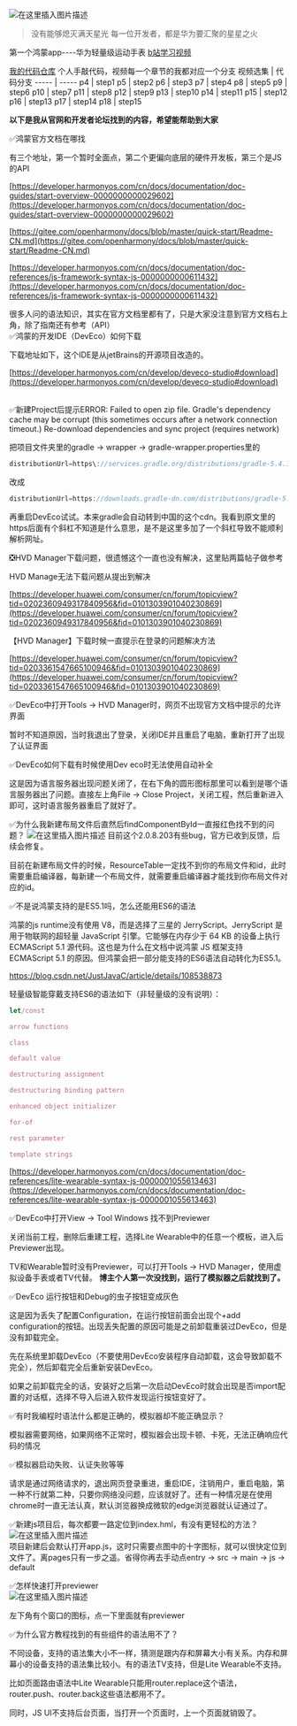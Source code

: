 ![在这里插入图片描述](https://cdn.jsdelivr.net/gh/liuchenyang0515/harmony_JS_Demo_breathe@1/read_png/p1.png)
> 没有能够熄灭满天星光
> 每一位开发者，都是华为要汇聚的星星之火

第一个鸿蒙app----华为轻量级运动手表
[b站学习视频](https://www.bilibili.com/video/BV1hv411179b)

[我的代码仓库](https://github.com/liuchenyang0515/harmony_JS_Demo_breathe)
个人手敲代码，视频每一个章节的我都对应一个分支
视频选集 | 代码分支
----- | -----
p4 | step1
p5 | step2
p6 | step3
p7 | step4
p8 | step5
p9 | step6
p10 | step7
p11 | step8
p12 | step9
p13 | step10
p14 | step11
p15 | step12
p16 | step13
p17 | step14
p18 | step15


**以下是我从官网和开发者论坛找到的内容，希望能帮助到大家**

✅鸿蒙官方文档在哪找

有三个地址，第一个暂时全面点，第二个更偏向底层的硬件开发板，第三个是JS的API

[https://developer.harmonyos.com/cn/docs/documentation/doc-guides/start-overview-0000000000029602](https://developer.harmonyos.com/cn/docs/documentation/doc-guides/start-overview-0000000000029602)

[https://gitee.com/openharmony/docs/blob/master/quick-start/Readme-CN.md](https://gitee.com/openharmony/docs/blob/master/quick-start/Readme-CN.md)

[https://developer.harmonyos.com/cn/docs/documentation/doc-references/js-framework-syntax-js-0000000000611432](https://developer.harmonyos.com/cn/docs/documentation/doc-references/js-framework-syntax-js-0000000000611432)

很多人问的语法知识，其实在官方文档里都有了，只是大家没注意到官方文档右上角，除了指南还有参考（API）
<br>
✅鸿蒙的开发IDE（DevEco）如何下载

下载地址如下，这个IDE是从jetBrains的开源项目改造的。

[https://developer.harmonyos.com/cn/develop/deveco-studio#download](https://developer.harmonyos.com/cn/develop/deveco-studio#download)

<br>
✅新建Project后提示ERROR: Failed to open zip file. Gradle's dependency cache may be corrupt (this sometimes occurs after a network connection timeout.) Re-download dependencies and sync project (requires network)

把项目文件夹里的gradle -> wrapper -> gradle-wrapper.properties里的
```javascript
distributionUrl=https\://services.gradle.org/distributions/gradle-5.4.1-all.zip
```
改成
```javascript
distributionUrl=https://downloads.gradle-dn.com/distributions/gradle-5.4.1-all.zip
```
再重启DevEco试试。本来gradle会自动转到中国的这个cdn。我看到原文里的https后面有个斜杠不知道是什么意思，是不是这里多加了一个斜杠导致不能顺利解析网址。

❎HVD Manager下载问题，很遗憾这个一直也没有解决，这里贴两篇帖子做参考

HVD Manage无法下载问题从提出到解决

[https://developer.huawei.com/consumer/cn/forum/topicview?tid=0202360949317840956&fid=0101303901040230869](https://developer.huawei.com/consumer/cn/forum/topicview?tid=0202360949317840956&fid=0101303901040230869)

【HVD Manager】下载时候一直提示在登录的问题解决方法

[https://developer.huawei.com/consumer/cn/forum/topicview?tid=0203361547665100946&fid=0101303901040230869](https://developer.huawei.com/consumer/cn/forum/topicview?tid=0203361547665100946&fid=0101303901040230869)

✅DevEco中打开Tools -> HVD Manager时，网页不出现官方文档中提示的允许界面

暂时不知道原因，当时我退出了登录，关闭IDE并且重启了电脑，重新打开了出现了认证界面

✅DevEco如何下载有时候使用Dev eco时无法使用自动补全

这是因为语言服务器出现问题关闭了，在右下角的圆形图标那里可以看到是哪个语言服务器出了问题。直接左上角File -> Close Project，关闭工程，然后重新进入即可，这时语言服务器重启了就好了。

✅为什么我新建布局文件后直然后findComponentById一直报红色找不到的问题？
![在这里插入图片描述](https://cdn.jsdelivr.net/gh/liuchenyang0515/harmony_JS_Demo_breathe@1/read_png/p2.png)
目前这个2.0.8.203有些bug，官方已收到反馈，后续会修复。

目前在新建布局文件的时候，ResourceTable一定找不到你的布局文件和id，此时需要重启编译器，每新建一个布局文件，就需要重启编译器才能找到你布局文件对应的id。

✅不是说鸿蒙支持的是ES5.1吗，怎么还能用ES6的语法

鸿蒙的js runtime没有使用 V8，而是选择了三星的 JerryScript。JerryScript 是用于物联网的超轻量 JavaScript 引擎。它能够在内存少于 64 KB 的设备上执行 ECMAScript 5.1 源代码。这也是为什么在文档中说鸿蒙 JS 框架支持 ECMAScript 5.1 的原因。但鸿蒙会把一部分能支持的ES6语法自动转化为ES5.1。

https://blog.csdn.net/JustJavaC/article/details/108538873

轻量级智能穿戴支持ES6的语法如下（非轻量级的没有说明）：

```javascript
let/const

arrow functions

class

default value

destructuring assignment

destructuring binding pattern

enhanced object initializer

for-of

rest parameter

template strings
```

[https://developer.harmonyos.com/cn/docs/documentation/doc-references/lite-wearable-syntax-js-0000001055613463](https://developer.harmonyos.com/cn/docs/documentation/doc-references/lite-wearable-syntax-js-0000001055613463)



✅DevEco中打开View -> Tool Windows 找不到Previewer

关闭当前工程，删除后重建工程，选择Lite Wearable中的任意一个模板，进入后Previewer出现。

TV和Wearable暂时没有Previewer，可以打开Tools -> HVD Manager，使用虚拟设备手表或者TV代替。
**博主个人第一次没找到，运行了模拟器之后就找到了。**

✅DevEco 运行按钮和Debug的虫子按钮变成灰色

这是因为丢失了配置Configuration，在运行按钮前面会出现个+add configuration的按钮。出现丢失配置的原因可能是之前卸载重装过DevEco，但是没有卸载完全。

先在系统里卸载DevEco（不要使用DevEco安装程序自动卸载，这会导致卸载不完全），然后卸载完全后重新安装DevEco。

如果之前卸载完全的话，安装好之后第一次启动DevEco时就会出现是否import配置的对话框，选择不导入后进入软件发现运行按钮变好了。

✅有时我编程时语法什么都是正确的，模拟器却不能正确显示？

模拟器需要网络，如果网络不正常时，模拟器会出现卡顿、卡死，无法正确响应代码的情况

✅模拟器启动失败、认证失败等等

请求是通过网络请求的，退出网页登录重进，重启IDE，注销用户，重启电脑，第一种不行就第二种，只要你网络没问题，应该就好了。还有一种情况是在使用chrome时一直无法认真，默认浏览器换成微软的edge浏览器就认证通过了。

✅新建js项目后，每次都要一路定位到index.hml，有没有更轻松的方法？
<br>
![在这里插入图片描述](https://cdn.jsdelivr.net/gh/liuchenyang0515/harmony_JS_Demo_breathe@1/read_png/p3.png)
<br>
项目新建后会默认打开app.js，这时只需要点图中的十字图标，就可以很快定位到文件了。离pages只有一步之遥。省得你再去手动点entry -> src -> main -> js -> default

✅怎样快速打开previewer
<br>
![在这里插入图片描述](https://cdn.jsdelivr.net/gh/liuchenyang0515/harmony_JS_Demo_breathe@1/read_png/p4.png)
<br>

左下角有个窗口的图标，点一下里面就有previewer

✅为什么官方教程找到的有些组件的语法用不了？

不同设备，支持的语法集大小不一样，猜测是跟内存和屏幕大小有关系。内存和屏幕小的设备支持的语法集比较小。有的语法TV支持，但是Lite Wearable不支持。

比如页面路由语法中Lite Wearable只能用router.replace这个语法，router.push、router.back这些语法都用不了。

同时，JS UI不支持后台页面，当打开一个页面时，上一个页面就销毁了。

